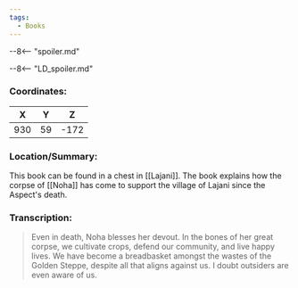 ```yaml
---
tags:
  - Books
---
```


--8<-- "spoiler.md"

--8<-- "LD_spoiler.md"

### Coordinates:
| **X** | **Y**| **Z** |
|:-----:|:----:|:-----:|
|930  |59   |-172  |

### Location/Summary:
This book can be found in a chest in [[Lajani]]. The book explains how the corpse of [[Noha]] has come to support the village of Lajani since the Aspect's death.

### Transcription:
> Even in death, Noha blesses her devout. In the bones of her great corpse, we cultivate crops, defend our community, and live happy lives. We have become a breadbasket amongst the wastes of the Golden Steppe, despite all that aligns against us. I doubt outsiders are even aware of us.
